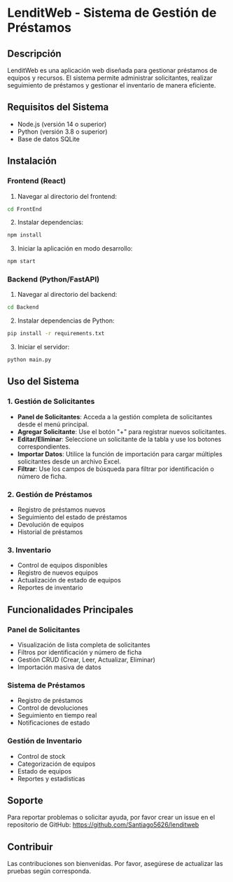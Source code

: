 # LenditWeb - Sistema de Gestión de Préstamos

## Descripción
LenditWeb es una aplicación web diseñada para gestionar préstamos de equipos y recursos. El sistema permite administrar solicitantes, realizar seguimiento de préstamos y gestionar el inventario de manera eficiente.

## Requisitos del Sistema
- Node.js (versión 14 o superior)
- Python (versión 3.8 o superior)
- Base de datos SQLite

## Instalación

### Frontend (React)
1. Navegar al directorio del frontend:
```bash
cd FrontEnd
```

2. Instalar dependencias:
```bash
npm install
```

3. Iniciar la aplicación en modo desarrollo:
```bash
npm start
```

### Backend (Python/FastAPI)
1. Navegar al directorio del backend:
```bash
cd Backend
```

2. Instalar dependencias de Python:
```bash
pip install -r requirements.txt
```

3. Iniciar el servidor:
```bash
python main.py
```

## Uso del Sistema

### 1. Gestión de Solicitantes
- **Panel de Solicitantes**: Acceda a la gestión completa de solicitantes desde el menú principal.
- **Agregar Solicitante**: Use el botón "+" para registrar nuevos solicitantes.
- **Editar/Eliminar**: Seleccione un solicitante de la tabla y use los botones correspondientes.
- **Importar Datos**: Utilice la función de importación para cargar múltiples solicitantes desde un archivo Excel.
- **Filtrar**: Use los campos de búsqueda para filtrar por identificación o número de ficha.

### 2. Gestión de Préstamos
- Registro de préstamos nuevos
- Seguimiento del estado de préstamos
- Devolución de equipos
- Historial de préstamos

### 3. Inventario
- Control de equipos disponibles
- Registro de nuevos equipos
- Actualización de estado de equipos
- Reportes de inventario

## Funcionalidades Principales

### Panel de Solicitantes
- Visualización de lista completa de solicitantes
- Filtros por identificación y número de ficha
- Gestión CRUD (Crear, Leer, Actualizar, Eliminar)
- Importación masiva de datos

### Sistema de Préstamos
- Registro de préstamos
- Control de devoluciones
- Seguimiento en tiempo real
- Notificaciones de estado

### Gestión de Inventario
- Control de stock
- Categorización de equipos
- Estado de equipos
- Reportes y estadísticas

## Soporte

Para reportar problemas o solicitar ayuda, por favor crear un issue en el repositorio de GitHub:
https://github.com/Santiago5626/lenditweb

## Contribuir
Las contribuciones son bienvenidas. Por favor, asegúrese de actualizar las pruebas según corresponda.
